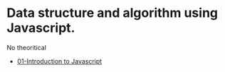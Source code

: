 # Data structure and algorithm using Javascript.

No theoritical


-  [01-Introduction to Javascript](./01-Introduction-to-Javascript/ReadMe.md)